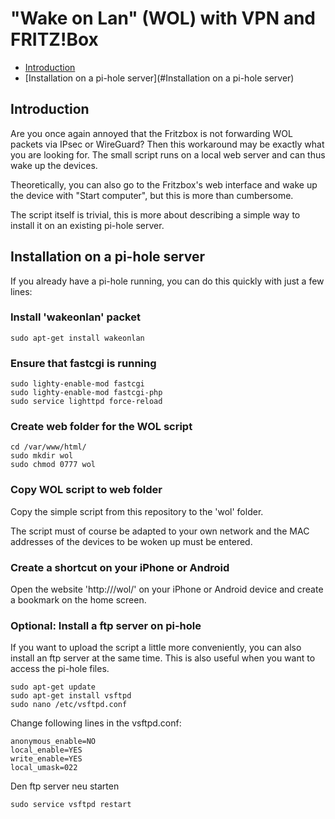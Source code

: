 # "Wake on Lan" (WOL) with VPN and FRITZ!Box

* [Introduction](#Introduction)
* [Installation on a pi-hole server](#Installation on a pi-hole server)

## Introduction

Are you once again annoyed that the Fritzbox is not forwarding WOL packets via IPsec or WireGuard?
Then this workaround may be exactly what you are looking for.
The small script runs on a local web server and can thus wake up the devices. 

Theoretically, you can also go to the Fritzbox's web interface and wake up the device with "Start computer", but this is more than cumbersome.

The script itself is trivial, this is more about describing a simple way to install it on an existing pi-hole server.

## Installation on a pi-hole server

If you already have a pi-hole running, you can do this quickly with just a few lines:

### Install 'wakeonlan' packet

```
sudo apt-get install wakeonlan
```

### Ensure that fastcgi is running

```
sudo lighty-enable-mod fastcgi
sudo lighty-enable-mod fastcgi-php
sudo service lighttpd force-reload
```

### Create web folder for the WOL script

```
cd /var/www/html/
sudo mkdir wol
sudo chmod 0777 wol
```

### Copy WOL script to web folder

Copy the simple script from this repository to the 'wol' folder.

The script must of course be adapted to your own network and the MAC addresses of the devices to be woken up must be entered.

### Create a shortcut on your iPhone or Android

Open the website 'http://<pihole>/wol/' on your iPhone or Android device and create a bookmark on the home screen.

### Optional: Install a ftp server on pi-hole

If you want to upload the script a little more conveniently, you can also install an ftp server at the same time.
This is also useful when you want to access the pi-hole files.

```
sudo apt-get update
sudo apt-get install vsftpd
sudo nano /etc/vsftpd.conf
```

Change following lines in the vsftpd.conf:

```
anonymous_enable=NO
local_enable=YES
write_enable=YES
local_umask=022
```

Den ftp server neu starten
```
sudo service vsftpd restart
```
